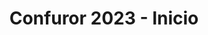 ---
layout: home
name: home
title: Confuror 2023 - Inicio
lang: es
permalink: /es/
redirect_from:
  - /es/actividades/
---